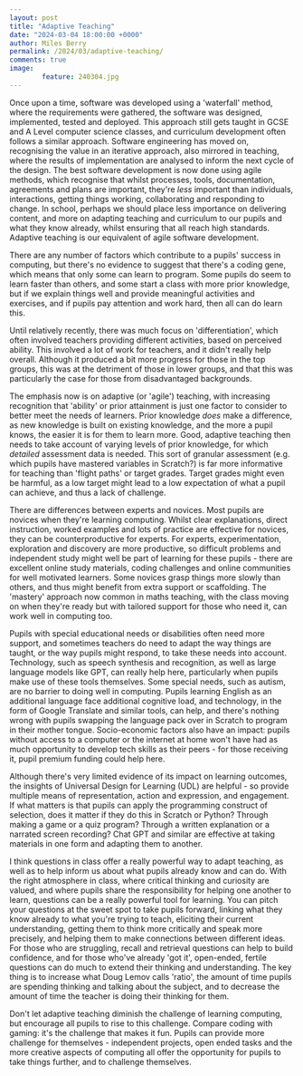 ```yaml
---
layout: post
title: "Adaptive Teaching"
date: "2024-03-04 18:00:00 +0000"
author: Miles Berry
permalink: /2024/03/adaptive-teaching/
comments: true
image:
        feature: 240304.jpg
---
```


Once upon a time, software was developed using a 'waterfall' method, where the requirements were gathered, the software was designed, implemented, tested and deployed. This approach still gets taught in GCSE and A Level computer science classes, and curriculum development often follows a similar approach. Software engineering has  moved on, recognising the value in an iterative approach, also mirrored in teaching, where the results of implementation are analysed to inform the next cycle of the design. The best software development is now done using agile methods, which recognise that whilst processes, tools, documentation, agreements and plans are important, they're *less* important than individuals, interactions, getting things working, collaborating and responding to change. In school, perhaps we should place less importance on delivering content, and more on adapting teaching and curriculum to our pupils and what they know already, whilst ensuring that all reach high standards. Adaptive teaching is our equivalent of agile software development.

There are any number of factors which contribute to a pupils' success in computing, but there's no evidence to suggest that there's a coding gene, which means that only some can learn to program. Some pupils do seem to learn faster than others, and some start a class with more prior knowledge, but if we explain things well and provide meaningful activities and exercises, and if pupils pay attention and work hard, then all can do learn this.

Until relatively recently, there was much focus on 'differentiation', which often involved teachers providing different activities, based on perceived ability. This involved a lot of work for teachers, and it didn't really help overall. Although it produced a bit more progress for those in the top groups, this was at the detriment of those in lower groups, and that this was particularly the case for those from disadvantaged backgrounds.

The emphasis now is on adaptive (or 'agile') teaching, with increasing recognition that 'ability' or prior attainment is just one factor to consider to better meet the needs of learners. Prior knowledge *does* make a difference, as new knowledge is built on existing knowledge, and the more a pupil knows, the easier it is for them to learn more. Good, adaptive teaching then needs to take account of varying levels of prior knowledge, for which *detailed* assessment data is needed. This sort of granular assessment (e.g. which pupils have mastered variables in Scratch?) is far more informative for teaching than 'flight paths' or target grades. Target grades might even be harmful, as a low target might lead to a low expectation of what a pupil can achieve, and thus a lack of challenge.

There are differences between experts and novices. Most pupils are novices when they're learning computing. Whilst clear explanations, direct instruction, worked examples and lots of practice are effective for novices, they can be counterproductive for experts. For experts, experimentation, exploration and discovery are more productive, so difficult problems and independent study might well be part of learning for these pupils - there are excellent online study materials, coding challenges and online communities for well motivated learners. Some novices grasp things more slowly than others, and thus might benefit from extra support or scaffolding. The 'mastery' approach now common in maths teaching, with the class moving on when they're ready but with tailored support for those who need it, can work well in computing too. 

Pupils with special educational needs or disabilities often need more support, and sometimes teachers do need to adapt the way things are taught, or the way pupils might respond, to take these needs into account. Technology, such as speech synthesis and recognition, as well as large language models like GPT, can really help here, particularly when pupils make use of these tools themselves. Some special needs, such as autism, are no barrier to doing well in computing. Pupils learning English as an additional language face additional cognitive load, and  technology, in the form of Google Translate and similar tools, can help, and there's nothing wrong with pupils swapping the language pack over in Scratch to program in their mother tongue. Socio-economic factors also have an impact: pupils without access to a computer or the internet at home won't have had as much opportunity to develop tech skills as their peers - for those receiving it, pupil premium funding could help here.  

Although there's very limited evidence of its impact on learning outcomes, the insights of Universal Design for Learning (UDL) are helpful - so provide multiple means of representation, action and expression, and engagement. If what matters is that pupils can apply the programming construct of selection, does it matter if they do this in Scratch or Python? Through making a game or a quiz program? Through a written explanation or a narrated screen recording? Chat GPT and similar are effective at taking materials in one form and adapting them to another.  

I think questions in class offer a really powerful way to adapt teaching, as well as to help inform us about what pupils already know and can do. With the right atmosphere in class, where critical thinking and curiosity are valued, and where pupils share the responsibility for helping one another to learn, questions can be a really powerful tool for learning. You can pitch your questions at the sweet spot to take pupils forward, linking what they know already to what you're trying to teach, eliciting their current understanding, getting them to think more critically and speak more precisely, and helping them to make connections between different ideas. For those who are struggling, recall and retrieval questions can help to build confidence, and for those who've already 'got it', open-ended, fertile questions can do much to extend their thinking and understanding. The key thing is to increase what Doug Lemov calls 'ratio', the amount of time pupils are spending thinking and talking about the subject, and to decrease the amount of time the teacher is doing their thinking for them. 

Don't let adaptive teaching diminish the challenge of learning computing, but encourage all pupils to rise to this challenge. Compare coding with gaming: it's the challenge that makes it fun. Pupils can provide more challenge for themselves - independent projects, open ended tasks and the more creative aspects of computing all offer the opportunity for pupils to take things further, and to challenge themselves.  

